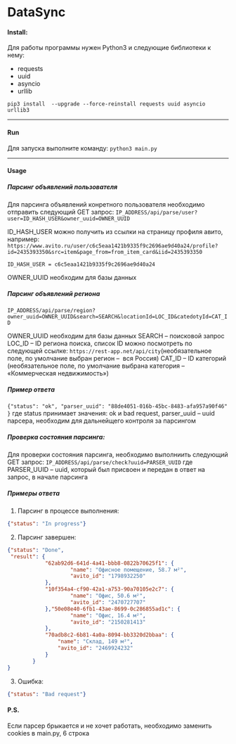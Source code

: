 # DataSync
#### Install:
Для работы программы нужен Python3 и следующие библиотеки к нему:
- requests
- uuid
- asyncio
- urllib

`pip3 install  --upgrade --force-reinstall requests uuid asyncio urllib3`

------------



#### Run
Для запуска выполните команду:
`python3 main.py`

------------



#### Usage
##### Парсинг объявлений пользователя
Для парсинга объявлений конретного пользователя необходимо отправить следующий GET запрос:
`IP_ADDRESS/api/parse/user?user=ID_HASH_USER&owner_uuid=OWNER_UUID`

ID_HASH_USER можно получить из ссылки на страницу профиля авито, например:
`https://www.avito.ru/user/c6c5eaa1421b9335f9c2696ae9d40a24/profile?id=2435393350&src=item&page_from=from_item_card&iid=2435393350`

`ID_HASH_USER = c6c5eaa1421b9335f9c2696ae9d40a24`

OWNER_UUID необходим для базы данных

##### Парсинг объявлений региона

`IP_ADDRESS/api/parse/region?owner_uuid=OWNER_UUID&search=SEARCH&locationId=LOC_ID&catedotyId=CAT_ID`

OWNER_UUID необходим для базы данных
SEARCH – поисковой запрос
LOC_ID – ID региона поиска, список ID можно посмотреть по следующей ссылке: `https://rest-app.net/api/city`(необязательное поле, по умолчание выбран регион –  вся Россия)
CAT_ID – ID категорий (необязательное поле, по умолчание выбрана категория – «Коммерческая недвижимость»)

##### Пример ответа
`{"status": "ok", "parser_uuid": "88de4051-016b-45bc-8483-afa957a90f46"
}`
где status принимает значения: ok и bad request,
parser_uuid – uuid парсера, необходим для дальнейщего контроля за парсингом

##### Проверка состояния парсинга:
Для проверки состояния парсинга, необходимо выполниить следующий GET запрос:
`IP_ADDRESS/api/parse/check?uuid=PARSER_UUID`
где PARSER_UUID – uuid, который был присвоен и передан в ответ на запрос, в начале парсинга

##### Примеры ответа
1. Парсинг в процессе выполнения:
```json
{"status": "In progress"}
```
2. Парсинг завершен:
```json
{"status": "Done",
 "result": {
        	"62ab92d6-641d-4a41-bbb8-0822b70625f1": {
        			"name": "Офисное помещение, 58.7 м²", 
        			"avito_id": "1798932250"
        	},
        	"10f354a4-cf90-42a1-a753-90a70105e2c7": {
        			"name": "Офис, 50.6 м²",
        			"avito_id": "2470727707"
        	},"50e08e40-6fb1-43ae-8699-0c286855ad1c": {
        			"name": "Офис, 16.4 м²",
        			"avito_id": "2150281413"
        	},
        	"70adb8c2-6b81-4a0a-8094-bb3320d2bbaa": {
        		"name": "Склад, 149 м²",
        		"avito_id": "2469924232"
        	}
        }
}
```
3. Ошибка:
```json
{"status": "Bad request"}
```

#### P.S.
Если парсер брыкается и не хочет работать, необходимо заменить cookies в main.py, 6 строка

